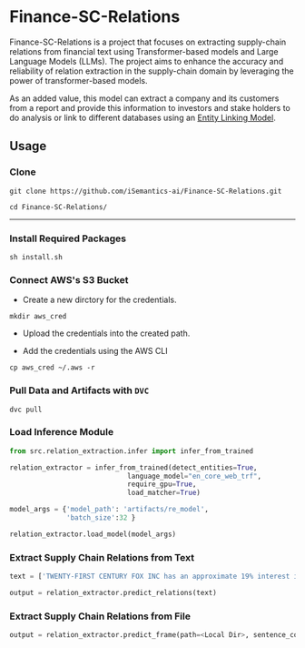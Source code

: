 # Finance-SC-Relations

Finance-SC-Relations is a project that focuses on extracting supply-chain relations from financial text using Transformer-based models and Large Language Models (LLMs). The project aims to enhance the accuracy and reliability of relation extraction in the supply-chain domain by leveraging the power of transformer-based models.

As an added value, this model can extract a company and its customers from a report and provide this information to investors and stake holders to do analysis or link to different databases using an [Entity Linking Model](https://github.com/iSemantics-ai/Entity-Linking).

## Usage

### Clone

```
git clone https://github.com/iSemantics-ai/Finance-SC-Relations.git
```

```
cd Finance-SC-Relations/
```

---

### Install Required Packages

```
sh install.sh
```

### Connect AWS's S3 Bucket

- Create a new dirctory for the credentials.

```
mkdir aws_cred
```

- Upload the credentials into the created path.

- Add the credentials using the AWS CLI

```
cp aws_cred ~/.aws -r
```

### Pull Data and Artifacts with `DVC`

```
dvc pull
```

### Load Inference Module

```python
from src.relation_extraction.infer import infer_from_trained

relation_extractor = infer_from_trained(detect_entities=True,
                             language_model="en_core_web_trf",
                             require_gpu=True,
                             load_matcher=True)

model_args = {'model_path': 'artifacts/re_model',
              'batch_size':32 }

relation_extractor.load_model(model_args)
```

### Extract Supply Chain Relations from Text

```python
text = ['TWENTY-FIRST CENTURY FOX INC has an approximate 19% interest in Rotana Holding FZ-LLC ("Rotana"), a diversified media company in the Middle East and North Africa.']

output = relation_extractor.predict_relations(text)
```

### Extract Supply Chain Relations from File

```python
output = relation_extractor.predict_frame(path=<Local Dir>, sentence_column='Sentence')
```
